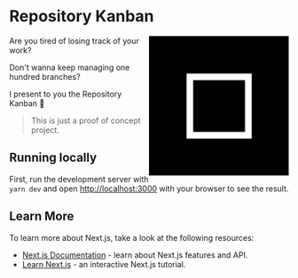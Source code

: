 # Repository Kanban

<img src="./docs/codesandbox.png" align="right" alt="codesandbox logo" width="50%" />

Are you tired of losing track of your work?

Don't wanna keep managing one hundred branches?

I present to you the Repository Kanban :tada:

> This is just a proof of concept project.

## Running locally

First, run the development server with `yarn dev` and open
[http://localhost:3000](http://localhost:3000) with your browser to see the
result.

## Learn More

To learn more about Next.js, take a look at the following resources:

- [Next.js Documentation](https://nextjs.org/docs) - learn about Next.js
  features and API.
- [Learn Next.js](https://nextjs.org/learn) - an interactive Next.js tutorial.
